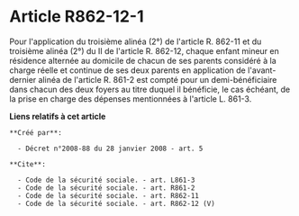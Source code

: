 # Article R862-12-1

Pour l'application du troisième alinéa (2°) de l'article R. 862-11 et du troisième alinéa (2°) du II de l'article R. 862-12,
chaque enfant mineur en résidence alternée au domicile de chacun de ses parents considéré à la charge réelle et continue de
ses deux parents en application de l'avant-dernier alinéa de l'article R. 861-2 est compté pour un demi-bénéficiaire dans
chacun des deux foyers au titre duquel il bénéficie, le cas échéant, de la prise en charge des dépenses mentionnées à
l'article L. 861-3.

**Liens relatifs à cet article**

	**Créé par**:

	  - Décret n°2008-88 du 28 janvier 2008 - art. 5

	**Cite**:

	  - Code de la sécurité sociale. - art. L861-3
	  - Code de la sécurité sociale. - art. R861-2
	  - Code de la sécurité sociale. - art. R862-11
	  - Code de la sécurité sociale. - art. R862-12 (V)
